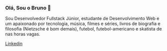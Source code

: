 ### Olá, Sou o Bruno 👋

Sou Desenvolvedor Fullstack Júnior, estudante de Desenvolvimento Web e um apaixonado por tecnologia, música, filmes e séries, livros de biografia e filosofia (Nietzsche é bom demais), futebol, futebol-americano e skatista de nas horas vagas.

[Linkedin](https://www.linkedin.com/in/bruno-csr-ribeiro/)
